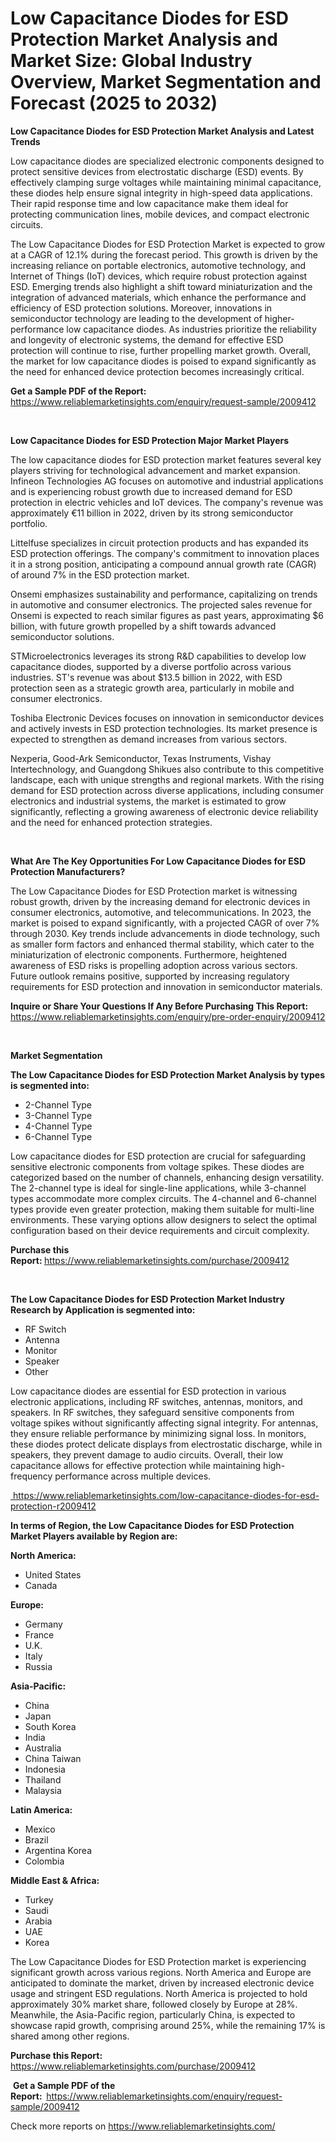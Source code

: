 <p><h1>Low Capacitance Diodes for ESD Protection Market Analysis and Market Size: Global Industry Overview, Market Segmentation and Forecast (2025 to 2032)</h1></p><p><strong>Low Capacitance Diodes for ESD Protection Market Analysis and Latest Trends</strong></p>
<p><p>Low capacitance diodes are specialized electronic components designed to protect sensitive devices from electrostatic discharge (ESD) events. By effectively clamping surge voltages while maintaining minimal capacitance, these diodes help ensure signal integrity in high-speed data applications. Their rapid response time and low capacitance make them ideal for protecting communication lines, mobile devices, and compact electronic circuits.</p><p>The Low Capacitance Diodes for ESD Protection Market is expected to grow at a CAGR of 12.1% during the forecast period. This growth is driven by the increasing reliance on portable electronics, automotive technology, and Internet of Things (IoT) devices, which require robust protection against ESD. Emerging trends also highlight a shift toward miniaturization and the integration of advanced materials, which enhance the performance and efficiency of ESD protection solutions. Moreover, innovations in semiconductor technology are leading to the development of higher-performance low capacitance diodes. As industries prioritize the reliability and longevity of electronic systems, the demand for effective ESD protection will continue to rise, further propelling market growth. Overall, the market for low capacitance diodes is poised to expand significantly as the need for enhanced device protection becomes increasingly critical.</p></p>
<p><strong>Get a Sample PDF of the Report:&nbsp;</strong> <a href="https://www.reliablemarketinsights.com/enquiry/request-sample/2009412?utm_campaign=2337&utm_medium=2&utm_source=Github&utm_content=ia&utm_term=13022025&utm_id=low-capacitance-diodes-for-esd-protection">https://www.reliablemarketinsights.com/enquiry/request-sample/2009412</a></p>
<p>&nbsp;</p>
<p><strong>Low Capacitance Diodes for ESD Protection Major Market Players</strong></p>
<p><p>The low capacitance diodes for ESD protection market features several key players striving for technological advancement and market expansion. Infineon Technologies AG focuses on automotive and industrial applications and is experiencing robust growth due to increased demand for ESD protection in electric vehicles and IoT devices. The company's revenue was approximately €11 billion in 2022, driven by its strong semiconductor portfolio.</p><p>Littelfuse specializes in circuit protection products and has expanded its ESD protection offerings. The company's commitment to innovation places it in a strong position, anticipating a compound annual growth rate (CAGR) of around 7% in the ESD protection market.</p><p>Onsemi emphasizes sustainability and performance, capitalizing on trends in automotive and consumer electronics. The projected sales revenue for Onsemi is expected to reach similar figures as past years, approximating $6 billion, with future growth propelled by a shift towards advanced semiconductor solutions.</p><p>STMicroelectronics leverages its strong R&D capabilities to develop low capacitance diodes, supported by a diverse portfolio across various industries. ST's revenue was about $13.5 billion in 2022, with ESD protection seen as a strategic growth area, particularly in mobile and consumer electronics.</p><p>Toshiba Electronic Devices focuses on innovation in semiconductor devices and actively invests in ESD protection technologies. Its market presence is expected to strengthen as demand increases from various sectors.</p><p>Nexperia, Good-Ark Semiconductor, Texas Instruments, Vishay Intertechnology, and Guangdong Shikues also contribute to this competitive landscape, each with unique strengths and regional markets. With the rising demand for ESD protection across diverse applications, including consumer electronics and industrial systems, the market is estimated to grow significantly, reflecting a growing awareness of electronic device reliability and the need for enhanced protection strategies.</p></p>
<p>&nbsp;</p>
<p><strong>What Are The Key Opportunities For Low Capacitance Diodes for ESD Protection Manufacturers?</strong></p>
<p><p>The Low Capacitance Diodes for ESD Protection market is witnessing robust growth, driven by the increasing demand for electronic devices in consumer electronics, automotive, and telecommunications. In 2023, the market is poised to expand significantly, with a projected CAGR of over 7% through 2030. Key trends include advancements in diode technology, such as smaller form factors and enhanced thermal stability, which cater to the miniaturization of electronic components. Furthermore, heightened awareness of ESD risks is propelling adoption across various sectors. Future outlook remains positive, supported by increasing regulatory requirements for ESD protection and innovation in semiconductor materials.</p></p>
<p><strong>Inquire or Share Your Questions If Any Before Purchasing This Report:</strong> <a href="https://www.reliablemarketinsights.com/enquiry/pre-order-enquiry/2009412?utm_campaign=2337&utm_medium=2&utm_source=Github&utm_content=ia&utm_term=13022025&utm_id=low-capacitance-diodes-for-esd-protection">https://www.reliablemarketinsights.com/enquiry/pre-order-enquiry/2009412</a></p>
<p>&nbsp;</p>
<p><strong>Market Segmentation</strong></p>
<p><strong>The Low Capacitance Diodes for ESD Protection Market Analysis by types is segmented into:</strong></p>
<p><ul><li>2-Channel Type</li><li>3-Channel Type</li><li>4-Channel Type</li><li>6-Channel Type</li></ul></p>
<p><p>Low capacitance diodes for ESD protection are crucial for safeguarding sensitive electronic components from voltage spikes. These diodes are categorized based on the number of channels, enhancing design versatility. The 2-channel type is ideal for single-line applications, while 3-channel types accommodate more complex circuits. The 4-channel and 6-channel types provide even greater protection, making them suitable for multi-line environments. These varying options allow designers to select the optimal configuration based on their device requirements and circuit complexity.</p></p>
<p><strong>Purchase this Report:&nbsp;</strong><a href="https://www.reliablemarketinsights.com/purchase/2009412?utm_campaign=2337&utm_medium=2&utm_source=Github&utm_content=ia&utm_term=13022025&utm_id=low-capacitance-diodes-for-esd-protection">https://www.reliablemarketinsights.com/purchase/2009412</a></p>
<p>&nbsp;</p>
<p><strong>The Low Capacitance Diodes for ESD Protection Market Industry Research by Application is segmented into:</strong></p>
<p><ul><li>RF Switch</li><li>Antenna</li><li>Monitor</li><li>Speaker</li><li>Other</li></ul></p>
<p><p>Low capacitance diodes are essential for ESD protection in various electronic applications, including RF switches, antennas, monitors, and speakers. In RF switches, they safeguard sensitive components from voltage spikes without significantly affecting signal integrity. For antennas, they ensure reliable performance by minimizing signal loss. In monitors, these diodes protect delicate displays from electrostatic discharge, while in speakers, they prevent damage to audio circuits. Overall, their low capacitance allows for effective protection while maintaining high-frequency performance across multiple devices.</p></p>
<p><a href="https://www.reliablemarketinsights.com/low-capacitance-diodes-for-esd-protection-r2009412?utm_campaign=2337&utm_medium=2&utm_source=Github&utm_content=ia&utm_term=13022025&utm_id=low-capacitance-diodes-for-esd-protection">&nbsp;https://www.reliablemarketinsights.com/low-capacitance-diodes-for-esd-protection-r2009412</a></p>
<p><strong>In terms of Region, the Low Capacitance Diodes for ESD Protection Market Players available by Region are:</strong></p>
<p>
    <p> <strong> North America: </strong>
        <ul>
            <li>United States</li>
            <li>Canada</li>
        </ul>
        </p> 
    <p> <strong> Europe: </strong>
        <ul>
            <li>Germany</li>
            <li>France</li>
            <li>U.K.</li>
            <li>Italy</li>
            <li>Russia</li>
        </ul>
        </p> 
    <p> <strong> Asia-Pacific: </strong>
        <ul>
            <li>China</li>
            <li>Japan</li>
            <li>South Korea</li>
            <li>India</li>
            <li>Australia</li>
            <li>China Taiwan</li>
            <li>Indonesia</li>
            <li>Thailand</li>
            <li>Malaysia</li>
        </ul>
        </p> 
    <p> <strong> Latin America: </strong>
        <ul>
            <li>Mexico</li>
            <li>Brazil</li>
            <li>Argentina Korea</li>
            <li>Colombia</li>
        </ul>
        </p> 
    <p> <strong> Middle East & Africa: </strong>
        <ul>
            <li>Turkey</li>
            <li>Saudi</li>
            <li>Arabia</li>
            <li>UAE</li>
            <li>Korea</li>
        </ul>
    </p>
    </p>
<p><p>The Low Capacitance Diodes for ESD Protection market is experiencing significant growth across various regions. North America and Europe are anticipated to dominate the market, driven by increased electronic device usage and stringent ESD regulations. North America is projected to hold approximately 30% market share, followed closely by Europe at 28%. Meanwhile, the Asia-Pacific region, particularly China, is expected to showcase rapid growth, comprising around 25%, while the remaining 17% is shared among other regions.</p></p>
<p><strong>Purchase this Report: </strong><a href="https://www.reliablemarketinsights.com/purchase/2009412?utm_campaign=2337&utm_medium=2&utm_source=Github&utm_content=ia&utm_term=13022025&utm_id=low-capacitance-diodes-for-esd-protection">https://www.reliablemarketinsights.com/purchase/2009412</a></p>
<p>&nbsp;<strong>Get a Sample PDF of the Report:&nbsp;&nbsp;</strong><a href="https://www.reliablemarketinsights.com/enquiry/request-sample/2009412?utm_campaign=2337&utm_medium=2&utm_source=Github&utm_content=ia&utm_term=13022025&utm_id=low-capacitance-diodes-for-esd-protection">https://www.reliablemarketinsights.com/enquiry/request-sample/2009412</a></p>
<p><strong></strong></p>
<p>Check more reports on <a href="https://www.reliablemarketinsights.com/?utm_campaign=2337&utm_medium=2&utm_source=Github&utm_content=ia&utm_term=13022025&utm_id=low-capacitance-diodes-for-esd-protection">https://www.reliablemarketinsights.com/</a></p>
